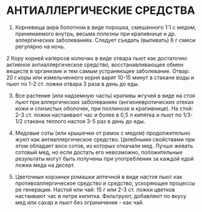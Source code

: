 # АНТИАЛЛЕРГИЧЕСКИЕ СРЕДСТВА

1. Корневища аира болотном в виде порошка, смешанного 1:1 с медом,
принимаемого внутрь, весьма полезны при крапивнице и др. аллергических
заболеваниях. Следует съедать (выпивать) 6 г смеси регулярно на ночь.  
  
2 Кору корней каперсов колючих в виде отвара пьют как достаточно
активное антиаллергическое средство, восстанавливающее обмен веществ в
организме и тем самым устраняющее заболевание. Отвар: 20 г коры или
измельченного корня варят 10-15 минут в стакане воды и пьют по 1-2 ст.
ложки отвара 3 раза в день до еды.  
  
3. Все растение (или надземную часть) крапивы жгучей в виде на стоя пьют
при аллергических заболеваниях (ангионевротических отеках кожи и
слизистых оболочек, при поллинозе и крапивнице). На стой: 2-3 ст. ложки
настаивают час и более в 0,5 л кипятка и пьют по 1/3-1/2 стакана теплого
настоя 3-5 раз в день до еды.  
  
4. Медовые соты (или крышечки от рамок с медом) продолжительно жуют как
антиаллергическое средство. Целебными свойствами при этом обладает воск
сотов, из которых откачали мед. Лучше жевать сотовый мед, но если
достать его невозможно, положительные результаты могут быть получены при
употреблении за каждой едой ложки меда на десерт.  
  
5. Цветочные корзинки ромашки аптечной в виде настоя пьют как
противоаллергическое средство и средство, ускоряющее процессы ре
генерации. Настой или чай: 15 г или 2-3 ст. ложки цветков настаивают час
в литре кипятка. Фильтруют, добавляют по вкусу мед или сахар и пьют без
ограничения - как чай.

